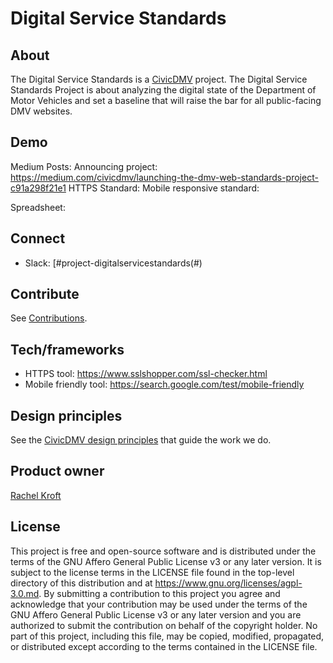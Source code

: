 # Digital Service Standards

## About

The Digital Service Standards is a [CivicDMV](https://civicdmv.org) project. The Digital Service Standards Project is about analyzing the digital state of the Department of Motor Vehicles and set a baseline that will raise the bar for all public-facing DMV websites.

## Demo

Medium Posts:
Announcing project: https://medium.com/civicdmv/launching-the-dmv-web-standards-project-c91a298f21e1
HTTPS Standard: 
Mobile responsive standard:

Spreadsheet: 

## Connect

* Slack: [#project-digitalservicestandards(#)

## Contribute

See [Contributions](contributing.md).

## Tech/frameworks

* HTTPS tool: https://www.sslshopper.com/ssl-checker.html
* Mobile friendly tool: https://search.google.com/test/mobile-friendly

## Design principles

See the [CivicDMV design principles](https://civicdmv-handbook.readthedocs.io/en/latest/principles/) that guide the work we do.

## Product owner

[Rachel Kroft](https://github.com/USERNAME)

## License

This project is free and open-source software and is distributed under the terms of the GNU Affero General Public License v3 or any later version. It is subject to the license terms in the LICENSE file found in the top-level directory of this distribution and at https://www.gnu.org/licenses/agpl-3.0.md. By submitting a contribution to this project you agree and acknowledge that your contribution may be used under the terms of the GNU Affero General Public License v3 or any later version and you are authorized to submit the contribution on behalf of the copyright holder. No part of this project, including this file, may be copied, modified, propagated, or distributed except according to the terms contained in the LICENSE file.
